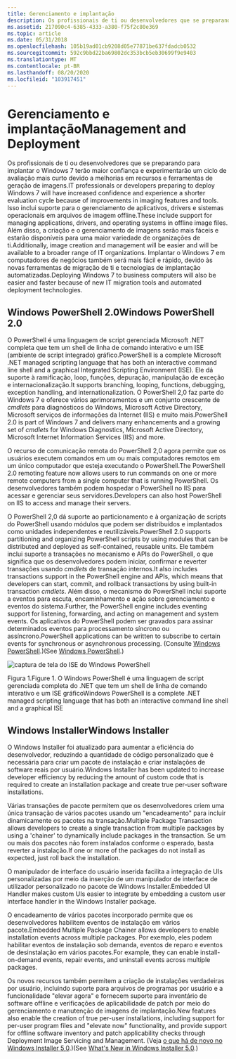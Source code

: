 ```yaml
---
title: Gerenciamento e implantação
description: Os profissionais de ti ou desenvolvedores que se preparando para implantar o Windows 7 terão maior confiança e experimentarão um ciclo de avaliação mais curto devido a melhorias em recursos e ferramentas de geração de imagens.
ms.assetid: 217090c4-6385-4333-a380-f75f2c80e369
ms.topic: article
ms.date: 05/31/2018
ms.openlocfilehash: 105b19ad01cb9208d05e77871be637fdadcb0532
ms.sourcegitcommit: 592c9bbd22ba69802dc353bcb5eb30699f9e9403
ms.translationtype: MT
ms.contentlocale: pt-BR
ms.lasthandoff: 08/20/2020
ms.locfileid: "103917451"
---
```

# <a name="management-and-deployment"></a><span data-ttu-id="06b48-103">Gerenciamento e implantação</span><span class="sxs-lookup"><span data-stu-id="06b48-103">Management and Deployment</span></span>

<span data-ttu-id="06b48-104">Os profissionais de ti ou desenvolvedores que se preparando para implantar o Windows 7 terão maior confiança e experimentarão um ciclo de avaliação mais curto devido a melhorias em recursos e ferramentas de geração de imagens.</span><span class="sxs-lookup"><span data-stu-id="06b48-104">IT professionals or developers preparing to deploy Windows 7 will have increased confidence and experience a shorter evaluation cycle because of improvements in imaging features and tools.</span></span> <span data-ttu-id="06b48-105">Isso inclui suporte para o gerenciamento de aplicativos, drivers e sistemas operacionais em arquivos de imagem offline.</span><span class="sxs-lookup"><span data-stu-id="06b48-105">These include support for managing applications, drivers, and operating systems in offline image files.</span></span> <span data-ttu-id="06b48-106">Além disso, a criação e o gerenciamento de imagens serão mais fáceis e estarão disponíveis para uma maior variedade de organizações de ti.</span><span class="sxs-lookup"><span data-stu-id="06b48-106">Additionally, image creation and management will be easier and will be available to a broader range of IT organizations.</span></span> <span data-ttu-id="06b48-107">Implantar o Windows 7 em computadores de negócios também será mais fácil e rápido, devido às novas ferramentas de migração de ti e tecnologias de implantação automatizadas.</span><span class="sxs-lookup"><span data-stu-id="06b48-107">Deploying Windows 7 to business computers will also be easier and faster because of new IT migration tools and automated deployment technologies.</span></span>

## <a name="windows-powershell-20"></a><span data-ttu-id="06b48-108">Windows PowerShell 2.0</span><span class="sxs-lookup"><span data-stu-id="06b48-108">Windows PowerShell 2.0</span></span>

<span data-ttu-id="06b48-109">O PowerShell é uma linguagem de script gerenciada Microsoft .NET completa que tem um shell de linha de comando interativo e um ISE (ambiente de script integrado) gráfico.</span><span class="sxs-lookup"><span data-stu-id="06b48-109">PowerShell is a complete Microsoft .NET managed scripting language that has both an interactive command line shell and a graphical Integrated Scripting Environment (ISE).</span></span> <span data-ttu-id="06b48-110">Ele dá suporte à ramificação, loop, funções, depuração, manipulação de exceção e internacionalização.</span><span class="sxs-lookup"><span data-stu-id="06b48-110">It supports branching, looping, functions, debugging, exception handling, and internationalization.</span></span> <span data-ttu-id="06b48-111">O PowerShell 2,0 faz parte do Windows 7 e oferece vários aprimoramentos e um conjunto crescente de *cmdlets* para diagnósticos do Windows, Microsoft Active Directory, Microsoft serviços de informações da Internet (IIS) e muito mais.</span><span class="sxs-lookup"><span data-stu-id="06b48-111">PowerShell 2.0 is part of Windows 7 and delivers many enhancements and a growing set of *cmdlets* for Windows Diagnostics, Microsoft Active Directory, Microsoft Internet Information Services (IIS) and more.</span></span>

<span data-ttu-id="06b48-112">O recurso de comunicação remota do PowerShell 2,0 agora permite que os usuários executem comandos em um ou mais computadores remotos em um único computador que esteja executando o PowerShell.</span><span class="sxs-lookup"><span data-stu-id="06b48-112">The PowerShell 2.0 remoting feature now allows users to run commands on one or more remote computers from a single computer that is running PowerShell.</span></span> <span data-ttu-id="06b48-113">Os desenvolvedores também podem hospedar o PowerShell no IIS para acessar e gerenciar seus servidores.</span><span class="sxs-lookup"><span data-stu-id="06b48-113">Developers can also host PowerShell on IIS to access and manage their servers.</span></span>

<span data-ttu-id="06b48-114">O PowerShell 2,0 dá suporte ao particionamento e à organização de scripts do PowerShell usando módulos que podem ser distribuídos e implantados como unidades independentes e reutilizáveis.</span><span class="sxs-lookup"><span data-stu-id="06b48-114">PowerShell 2.0 supports partitioning and organizing PowerShell scripts by using modules that can be distributed and deployed as self-contained, reusable units.</span></span> <span data-ttu-id="06b48-115">Ele também inclui suporte a transações no mecanismo e APIs do PowerShell, o que significa que os desenvolvedores podem iniciar, confirmar e reverter transações usando *cmdlets* de transação internos.</span><span class="sxs-lookup"><span data-stu-id="06b48-115">It also includes transactions support in the PowerShell engine and APIs, which means that developers can start, commit, and rollback transactions by using built-in transaction *cmdlets*.</span></span> <span data-ttu-id="06b48-116">Além disso, o mecanismo do PowerShell inclui suporte a eventos para escuta, encaminhamento e ação sobre gerenciamento e eventos do sistema.</span><span class="sxs-lookup"><span data-stu-id="06b48-116">Further, the PowerShell engine includes eventing support for listening, forwarding, and acting on management and system events.</span></span> <span data-ttu-id="06b48-117">Os aplicativos do PowerShell podem ser gravados para assinar determinados eventos para processamento síncrono ou assíncrono.</span><span class="sxs-lookup"><span data-stu-id="06b48-117">PowerShell applications can be written to subscribe to certain events for synchronous or asynchronous processing.</span></span> <span data-ttu-id="06b48-118">(Consulte [Windows PowerShell](https://msdn.microsoft.com/library/bb905330.aspx).)</span><span class="sxs-lookup"><span data-stu-id="06b48-118">(See [Windows PowerShell](https://msdn.microsoft.com/library/bb905330.aspx).)</span></span>

![captura de tela do ISE do Windows PowerShell](images/windows7-devguide-solidfig1-powershell.jpg)

<span data-ttu-id="06b48-120">Figura 1.</span><span class="sxs-lookup"><span data-stu-id="06b48-120">Figure 1.</span></span> <span data-ttu-id="06b48-121">O Windows PowerShell é uma linguagem de script gerenciada completa do .NET que tem um shell de linha de comando interativo e um ISE gráfico</span><span class="sxs-lookup"><span data-stu-id="06b48-121">Windows PowerShell is a complete .NET managed scripting language that has both an interactive command line shell and a graphical ISE</span></span>

## <a name="windows-installer"></a><span data-ttu-id="06b48-122">Windows Installer</span><span class="sxs-lookup"><span data-stu-id="06b48-122">Windows Installer</span></span>

<span data-ttu-id="06b48-123">O Windows Installer foi atualizado para aumentar a eficiência do desenvolvedor, reduzindo a quantidade de código personalizado que é necessária para criar um pacote de instalação e criar instalações de software reais por usuário.</span><span class="sxs-lookup"><span data-stu-id="06b48-123">Windows Installer has been updated to increase developer efficiency by reducing the amount of custom code that is required to create an installation package and create true per-user software installations.</span></span>

<span data-ttu-id="06b48-124">Várias transações de pacote permitem que os desenvolvedores criem uma única transação de vários pacotes usando um "encadeamento" para incluir dinamicamente os pacotes na transação.</span><span class="sxs-lookup"><span data-stu-id="06b48-124">Multiple Package Transaction allows developers to create a single transaction from multiple packages by using a 'chainer' to dynamically include packages in the transaction.</span></span> <span data-ttu-id="06b48-125">Se um ou mais dos pacotes não forem instalados conforme o esperado, basta reverter a instalação.</span><span class="sxs-lookup"><span data-stu-id="06b48-125">If one or more of the packages do not install as expected, just roll back the installation.</span></span>

<span data-ttu-id="06b48-126">O manipulador de interface do usuário inserida facilita a integração de UIs personalizadas por meio da inserção de um manipulador de interface de utilizador personalizado no pacote de Windows Installer.</span><span class="sxs-lookup"><span data-stu-id="06b48-126">Embedded UI Handler makes custom UIs easier to integrate by embedding a custom user interface handler in the Windows Installer package.</span></span>

<span data-ttu-id="06b48-127">O encadeamento de vários pacotes incorporado permite que os desenvolvedores habilitem eventos de instalação em vários pacote.</span><span class="sxs-lookup"><span data-stu-id="06b48-127">Embedded Multiple Package Chainer allows developers to enable installation events across multiple packages.</span></span> <span data-ttu-id="06b48-128">Por exemplo, eles podem habilitar eventos de instalação sob demanda, eventos de reparo e eventos de desinstalação em vários pacotes.</span><span class="sxs-lookup"><span data-stu-id="06b48-128">For example, they can enable install-on-demand events, repair events, and uninstall events across multiple packages.</span></span>

<span data-ttu-id="06b48-129">Os novos recursos também permitem a criação de instalações verdadeiras por usuário, incluindo suporte para arquivos de programas por usuário e a funcionalidade "elevar agora" e fornecem suporte para inventário de software offline e verificações de aplicabilidade de patch por meio do gerenciamento e manutenção de imagens de implantação.</span><span class="sxs-lookup"><span data-stu-id="06b48-129">New features also enable the creation of true per-user installations, including support for per-user program files and "elevate now" functionality, and provide support for offline software inventory and patch applicability checks through Deployment Image Servicing and Management.</span></span> <span data-ttu-id="06b48-130">(Veja [o que há de novo no Windows Installer 5,0](../msi/what-s-new-in-windows-installer-5-0.md).)</span><span class="sxs-lookup"><span data-stu-id="06b48-130">(See [What's New in Windows Installer 5.0](../msi/what-s-new-in-windows-installer-5-0.md).)</span></span>

 

 